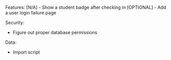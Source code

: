 Features:
[N/A] - Show a student badge after checking in
[OPTIONAL] - Add a user login failure page

Security:
- Figure out proper database permissions

Data:
- Import script